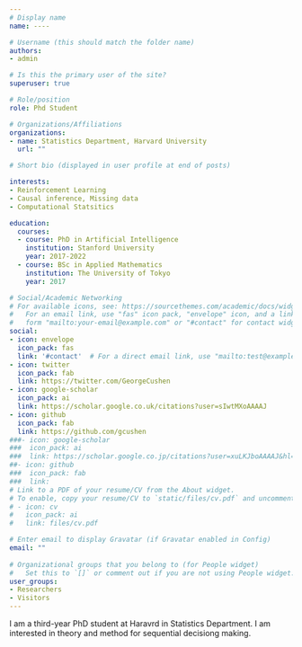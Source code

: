 ```yaml
---
# Display name
name: ----

# Username (this should match the folder name)
authors:
- admin

# Is this the primary user of the site?
superuser: true

# Role/position
role: Phd Student

# Organizations/Affiliations
organizations:
- name: Statistics Department, Harvard University
  url: ""

# Short bio (displayed in user profile at end of posts)

interests:
- Reinforcement Learning
- Causal inference, Missing data
- Computational Statsitics

education:
  courses:
  - course: PhD in Artificial Intelligence
    institution: Stanford University
    year: 2017-2022
  - course: BSc in Applied Mathematics
    institution: The University of Tokyo
    year: 2017

# Social/Academic Networking
# For available icons, see: https://sourcethemes.com/academic/docs/widgets/#icons
#   For an email link, use "fas" icon pack, "envelope" icon, and a link in the
#   form "mailto:your-email@example.com" or "#contact" for contact widget.
social:
- icon: envelope
  icon_pack: fas
  link: '#contact'  # For a direct email link, use "mailto:test@example.org".
- icon: twitter
  icon_pack: fab
  link: https://twitter.com/GeorgeCushen
- icon: google-scholar
  icon_pack: ai
  link: https://scholar.google.co.uk/citations?user=sIwtMXoAAAAJ
- icon: github
  icon_pack: fab
  link: https://github.com/gcushen
###- icon: google-scholar
###  icon_pack: ai
###  link: https://scholar.google.co.jp/citations?user=xuLKJboAAAAJ&hl=en
##- icon: github
###  icon_pack: fab
###  link: 
# Link to a PDF of your resume/CV from the About widget.
# To enable, copy your resume/CV to `static/files/cv.pdf` and uncomment the lines below.  
# - icon: cv
#   icon_pack: ai
#   link: files/cv.pdf

# Enter email to display Gravatar (if Gravatar enabled in Config)
email: ""
  
# Organizational groups that you belong to (for People widget)
#   Set this to `[]` or comment out if you are not using People widget.  
user_groups:
- Researchers
- Visitors
---
```


I am a third-year PhD student at Haravrd in Statistics Department. I am interested in theory and method for sequential decisiong making. 